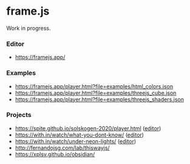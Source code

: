 # frame.js

Work in progress.

### Editor

* https://framejs.app/

### Examples

* https://framejs.app/player.html?file=examples/html_colors.json
* https://framejs.app/player.html?file=examples/threejs_cube.json
* https://framejs.app/player.html?file=examples/threejs_shaders.json

### Projects

* https://spite.github.io/solskogen-2020/player.html ([editor](https://spite.github.io/solskogen-2020/editor.html))
* https://with.in/watch/what-you-dont-know/ ([editor](https://within-unlimited.github.io/what-you-dont-know/editor/))
* https://with.in/watch/under-neon-lights/ ([editor](https://within-unlimited.github.io/under-neon-lights/))
* http://fernandojsg.com/lab/thiswayjs/
* https://xplsv.github.io/obsidian/
